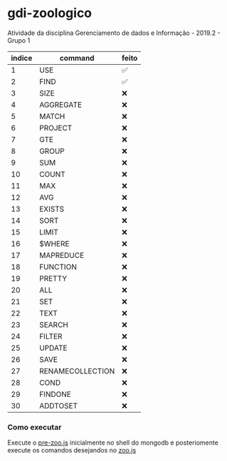 # gdi-zoologico
Atividade da disciplina Gerenciamento de dados e Informação - 2019.2 - Grupo 1

| indice    | command   | feito |
| --------- | --------- | ----- |
| 1         | USE       | ✅    |
| 2         | FIND      | ✅    |
| 3         | SIZE      | ❌    |
| 4         | AGGREGATE | ❌    |
| 5         | MATCH     | ❌    |
| 6         | PROJECT   | ❌    |
| 7         | GTE       | ❌    |
| 8         | GROUP     | ❌    |
| 9         | SUM       | ❌    |
| 10        | COUNT     | ❌    |
| 11        | MAX       | ❌    |
| 12        | AVG       | ❌    |
| 13        | EXISTS    | ❌    |
| 14        | SORT      | ❌    |
| 15        | LIMIT     | ❌    |
| 16        | $WHERE    | ❌    |
| 17        | MAPREDUCE | ❌    |
| 18        | FUNCTION  | ❌    |
| 19        | PRETTY    | ❌    |
| 20        | ALL       | ❌    |
| 21        | SET       | ❌    |
| 22        | TEXT      | ❌    |
| 23        | SEARCH    | ❌    |
| 24        | FILTER    | ❌    |
| 25        | UPDATE    | ❌    |
| 26        | SAVE      | ❌    |
| 27        | RENAMECOLLECTION | ❌    |
| 28        | COND      | ❌    |
| 29        | FINDONE   | ❌    |
| 30        | ADDTOSET  | ❌    |

### Como executar

Execute o [pre-zoo.js](/pre-zoo.js) inicialmente no shell do mongodb e posteriomente execute os comandos desejandos no [zoo.js](/zoo.js) 